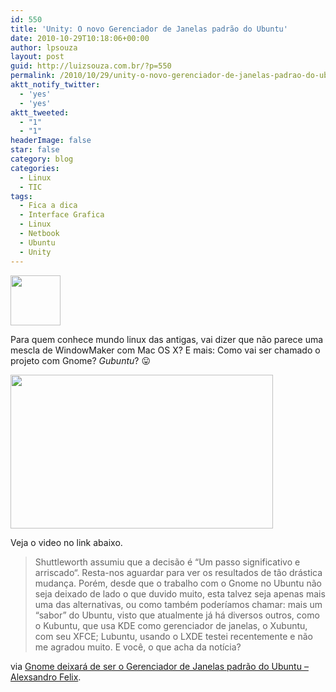 ```yaml
---
id: 550
title: 'Unity: O novo Gerenciador de Janelas padrão do Ubuntu'
date: 2010-10-29T10:18:06+00:00
author: lpsouza
layout: post
guid: http://luizsouza.com.br/?p=550
permalink: /2010/10/29/unity-o-novo-gerenciador-de-janelas-padrao-do-ubuntu/
aktt_notify_twitter:
  - 'yes'
  - 'yes'
aktt_tweeted:
  - "1"
  - "1"
headerImage: false
star: false
category: blog
categories:
  - Linux
  - TIC
tags:
  - Fica a dica
  - Interface Grafica
  - Linux
  - Netbook
  - Ubuntu
  - Unity
---
```

<img class="alignleft" src="http://ihcenter.com.br/luizsouza/files/2010/10/unitylogo-80x80.jpg" alt="" width="80" height="80" />

Para quem conhece mundo linux das antigas, vai dizer que não parece uma mescla de WindowMaker com Mac OS X? E mais: Como vai ser chamado o projeto com Gnome? _Gubuntu_? 😛

<img class="aligncenter size-full wp-image-557" src="http://ihcenter.com.br/luizsouza/files/2010/10/unity-multi-selector.png" alt="" width="420" height="246" srcset="https://luizsouza.com.br/wp-content/uploads/2010/10/unity-multi-selector.png 420w, https://luizsouza.com.br/wp-content/uploads/2010/10/unity-multi-selector-300x176.png 300w" sizes="(max-width: 420px) 100vw, 420px" />

Veja o video no link abaixo.<!--more-->

> Shuttleworth assumiu que a decisão é “Um passo significativo e arriscado“. Resta-nos aguardar para ver os resultados de tão drástica mudança. Porém, desde que o trabalho com o Gnome no Ubuntu não seja deixado de lado o que duvido muito, esta talvez seja apenas mais uma das alternativas, ou como também poderíamos chamar: mais um “sabor” do Ubuntu, visto que atualmente já há diversos outros, como o Kubuntu, que usa KDE como gerenciador de janelas, o Xubuntu, com seu XFCE; Lubuntu, usando o LXDE testei recentemente e não me agradou muito. E você, o que acha da notícia?

via [Gnome deixará de ser o Gerenciador de Janelas padrão do Ubuntu &#8211; Alexsandro Felix](http://blog.ffelix.eti.br/noticias/gnome-deixara-de-ser-o-gerenciador-de-janelas-padrao-do-ubuntu/).